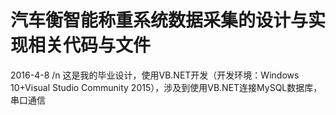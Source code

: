 # 汽车衡智能称重系统数据采集的设计与实现相关代码与文件
2016-4-8 /n
这是我的毕业设计，使用VB.NET开发（开发环境：Windows 10+Visual Studio Community 2015），涉及到使用VB.NET连接MySQL数据库，串口通信
